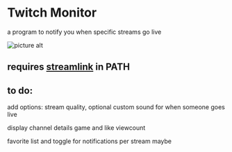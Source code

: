 # Twitch Monitor #

a program to notify you when specific streams go live





![picture alt](https://i.imgur.com/kMVsZHB.png)

## requires [streamlink](https://streamlink.github.io/) in PATH ##











## to do: ##

add options: stream quality, optional custom sound for when someone goes live

display channel details game and like viewcount

favorite list and toggle for notifications per stream maybe
